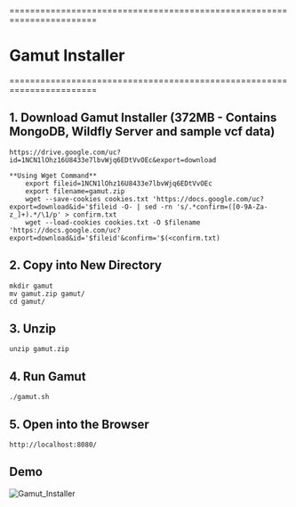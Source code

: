 =======================================================================
# Gamut Installer
=======================================================================


## 1. Download Gamut Installer (372MB - Contains MongoDB, Wildfly Server and sample vcf data) 

    https://drive.google.com/uc?id=1NCN1lOhz16U8433e7lbvWjq6EDtVvOEc&export=download
    
    **Using Wget Command**
        export fileid=1NCN1lOhz16U8433e7lbvWjq6EDtVvOEc
        export filename=gamut.zip
        wget --save-cookies cookies.txt 'https://docs.google.com/uc?export=download&id='$fileid -O- | sed -rn 's/.*confirm=([0-9A-Za-z_]+).*/\1/p' > confirm.txt
        wget --load-cookies cookies.txt -O $filename 'https://docs.google.com/uc?export=download&id='$fileid'&confirm='$(<confirm.txt)
   
## 2. Copy into New Directory  
   
    mkdir gamut
    mv gamut.zip gamut/
    cd gamut/
    
## 3. Unzip  
   
    unzip gamut.zip  
   
## 4. Run Gamut   
    
    ./gamut.sh

## 5. Open into the Browser
    
    http://localhost:8080/

## Demo
![Gamut_Installer](https://raw.githubusercontent.com/Bioinformatics-Group-C-DAC/GamutInstaller/master/gamut.gif)